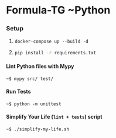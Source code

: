 # Formula-TG ~Python

### Setup
1. ```docker
   docker-compose up --build -d
   ```
2. ```bash
   pip install -r requirements.txt
   ``` 
#### Lint Python files with Mypy
```
~$ mypy src/ test/
```

#### Run Tests
```
~$ python -m unittest
```

#### Simplify Your Life (`lint + tests`) script
```
~$ ./simplify-my-life.sh
```